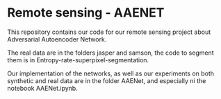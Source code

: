 # Remote sensing - AAENET

This repository contains our code for our remote sensing project about Adversarial Autoencoder Network.

The real data are in the folders jasper and samson, the code to segment them is in Entropy-rate-superpixel-segmentation.

Our implementation of the networks, as well as our experiments on both synthetic and real data are in the folder AAENet, and especially ni the notebook AAENet.ipynb.

